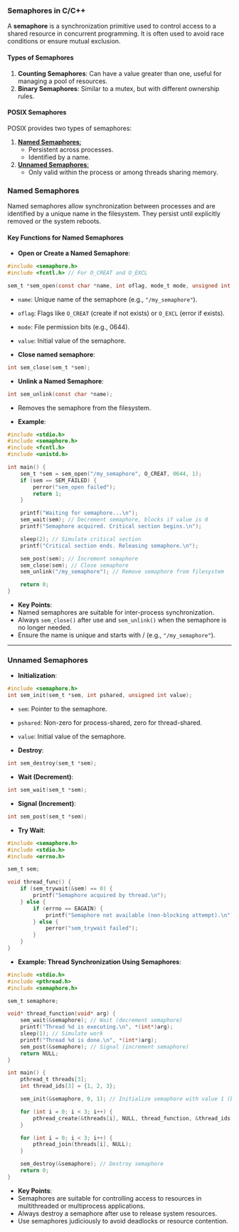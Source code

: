 ### Semaphores in C/C++

A **semaphore** is a synchronization primitive used to control access to a shared resource in concurrent programming. It is often used to avoid race conditions or ensure mutual exclusion.

#### Types of Semaphores
1. **Counting Semaphores**: Can have a value greater than one, useful for managing a pool of resources.
2. **Binary Semaphores**: Similar to a mutex, but with different ownership rules.

#### POSIX Semaphores

POSIX provides two types of semaphores:
1. [**Named Semaphores**:](#named-semaphores)
   - Persistent across processes.
   - Identified by a name.
2. [**Unnamed Semaphores**:](#unnamed-semaphores)
   - Only valid within the process or among threads sharing memory.


### Named Semaphores

Named semaphores allow synchronization between processes and are identified by a unique name in the filesystem. They persist until explicitly removed or the system reboots.

#### Key Functions for Named Semaphores

- **Open or Create a Named Semaphore**:
```c
#include <semaphore.h>
#include <fcntl.h> // For O_CREAT and O_EXCL

sem_t *sem_open(const char *name, int oflag, mode_t mode, unsigned int value);
```

  - `name`: Unique name of the semaphore (e.g., `"/my_semaphore"`).
  - `oflag`: Flags like `O_CREAT` (create if not exists) or `O_EXCL` (error if exists).
  - `mode`: File permission bits (e.g., 0644).
  - `value`: Initial value of the semaphore.

- **Close named semaphore**:
```c
int sem_close(sem_t *sem);
```

- **Unlink a Named Semaphore**:
```c
int sem_unlink(const char *name);
```
  - Removes the semaphore from the filesystem.

- **Example**:
```c
#include <stdio.h>
#include <semaphore.h>
#include <fcntl.h>
#include <unistd.h>

int main() {
    sem_t *sem = sem_open("/my_semaphore", O_CREAT, 0644, 1);
    if (sem == SEM_FAILED) {
        perror("sem_open failed");
        return 1;
    }

    printf("Waiting for semaphore...\n");
    sem_wait(sem); // Decrement semaphore, blocks if value is 0
    printf("Semaphore acquired. Critical section begins.\n");

    sleep(2); // Simulate critical section
    printf("Critical section ends. Releasing semaphore.\n");

    sem_post(sem); // Increment semaphore
    sem_close(sem); // Close semaphore
    sem_unlink("/my_semaphore"); // Remove semaphore from filesystem

    return 0;
}
```

- **Key Points**:
- Named semaphores are suitable for inter-process synchronization.
- Always `sem_close()` after use and `sem_unlink()` when the semaphore is no longer needed.
- Ensure the name is unique and starts with / (e.g., `"/my_semaphore"`).

---

### Unnamed Semaphores
- **Initialization**:
```c
#include <semaphore.h>
int sem_init(sem_t *sem, int pshared, unsigned int value);
```
  - `sem`: Pointer to the semaphore.
  - `pshared`: Non-zero for process-shared, zero for thread-shared.
  - `value`: Initial value of the semaphore.

- **Destroy**:
```c
int sem_destroy(sem_t *sem);
```

- **Wait (Decrement)**:
```c
int sem_wait(sem_t *sem);
```
- **Signal (Increment)**:
```c
int sem_post(sem_t *sem);
```
- **Try Wait**:
```c
#include <semaphore.h>
#include <stdio.h>
#include <errno.h>

sem_t sem;

void thread_func() {
    if (sem_trywait(&sem) == 0) {
        printf("Semaphore acquired by thread.\n");
    } else {
        if (errno == EAGAIN) {
            printf("Semaphore not available (non-blocking attempt).\n");
        } else {
            perror("sem_trywait failed");
        }
    }
}
```

- **Example: Thread Synchronization Using Semaphores**:
```c
#include <stdio.h>
#include <pthread.h>
#include <semaphore.h>

sem_t semaphore;

void* thread_function(void* arg) {
    sem_wait(&semaphore); // Wait (decrement semaphore)
    printf("Thread %d is executing.\n", *(int*)arg);
    sleep(1); // Simulate work
    printf("Thread %d is done.\n", *(int*)arg);
    sem_post(&semaphore); // Signal (increment semaphore)
    return NULL;
}

int main() {
    pthread_t threads[3];
    int thread_ids[3] = {1, 2, 3};

    sem_init(&semaphore, 0, 1); // Initialize semaphore with value 1 (binary semaphore)

    for (int i = 0; i < 3; i++) {
        pthread_create(&threads[i], NULL, thread_function, &thread_ids[i]);
    }

    for (int i = 0; i < 3; i++) {
        pthread_join(threads[i], NULL);
    }

    sem_destroy(&semaphore); // Destroy semaphore
    return 0;
}
```

- **Key Points**:
- Semaphores are suitable for controlling access to resources in multithreaded or multiprocess applications.
- Always destroy a semaphore after use to release system resources.
- Use semaphores judiciously to avoid deadlocks or resource contention.
